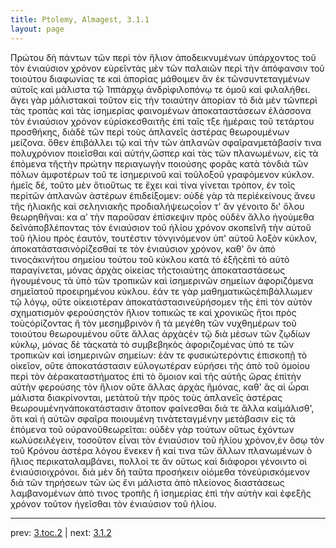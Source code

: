 ```yaml
---
title: Ptolemy, Almagest, 3.1.1
layout: page
---
```


Πρώτου δὴ πάντων τῶν περὶ τὸν ἥλιον ἀποδεικνυμένων ὑπάρχοντος τοῦ τὸν ἐνιαύσιον χρόνον εὑρεῖντὰς μὲν τῶν παλαιῶν περὶ τὴν ἀπόφανσιν τοῦ τοιούτου διαφωνίας τε καὶ ἀπορίας μάθοιμεν ἂν ἐκ τῶνσυντεταγμένων αὐτοῖς καὶ μάλιστα τῷ Ἱππάρχῳ ἀνδρὶφιλοπόνῳ τε ὁμοῦ καὶ φιλαλήθει. ἄγει γὰρ μάλιστακαὶ τοῦτον εἰς τὴν τοιαύτην ἀπορίαν τὸ διὰ μὲν τῶνπερὶ τὰς τροπὰς καὶ τὰς ἰσημερίας φαινομένων ἀποκαταστάσεων ἐλάσσονα τὸν ἐνιαύσιον χρόνον εὑρίσκεσθαιτῆς ἐπὶ ταῖς τξε ἡμέραις τοῦ τετάρτου προσθήκης, διὰδὲ τῶν περὶ τοὺς ἀπλανεῖς ἀστέρας θεωρουμένων μείζονα. ὅθεν ἐπιβάλλει τῷ καὶ τὴν τῶν ἀπλανῶν σφαῖρανμετάβασίν τινα πολυχρόνιον ποιεῖσθαι καὶ αὐτήν,ὥσπερ καὶ τὰς τῶν πλανωμένων, εἰς τὰ ἑπόμενα τῆςτὴν πρώτην περιαγωγὴν ποιούσης φορᾶς κατὰ τὸνδιὰ τῶν πόλων ἀμφοτέρων τοῦ τε ἰσημερινοῦ καὶ τοῦλοξοῦ γραφόμενον κύκλον. ἡμεῖς δέ, τοῦτο μὲν ὅτιοὕτως τε ἔχει καὶ τίνα γίνεται τρόπον, ἐν τοῖς περὶτῶν ἀπλανῶν ἀστέρων ἐπιδείξομεν: οὐδὲ γὰρ τὰ περὶἐκείνους ἄνευ τῆς ἡλιακῆς καὶ σεληνιακῆς προδιαλήψεωςοἷον τ' ἂν γένοιτο δι' ὅλου θεωρηθῆναι: κα αʹ τὴν παροῦσαν ἐπίσκεψιν πρὸς οὐδὲν ἄλλο ἡγούμεθα δεῖνἀποβλέποντας τὸν ἐνιαύσιον τοῦ ἡλίου χρόνον σκοπεῖνἢ τὴν αὐτοῦ τοῦ ἡλίου πρὸς ἑαυτόν, τουτέστιν τὸνγινόμενον ὑπ' αὐτοῦ λοξὸν κύκλον, ἀποκατάστασινὁρίζεσθαί τε τὸν ἐνιαύσιον χρόνον, καθ' ὃν ἀπό τινοςἀκινήτου σημείου τούτου τοῦ κύκλου κατὰ τὸ ἑξῆςἐπὶ τὸ αὐτὸ παραγίνεται, μόνας ἀρχὰς οἰκείας τῆςτοιαύτης ἀποκαταστάσεως ἡγουμένους τὰ ὑπὸ τῶν τροπικῶν καὶ ἰσημερινῶν σημείων ἀφοριζόμενα σημεῖατοῦ προειρημένου κύκλου. ἐάν τε γὰρ μαθηματικῶςἐπιβάλλωμεν τῷ λόγῳ, οὔτε οἰκειοτέραν ἀποκατάστασινεὑρήσομεν τῆς ἐπὶ τὸν αὐτὸν σχηματισμὸν φερούσηςτὸν ἥλιον τοπικῶς τε καὶ χρονικῶς ἤτοι πρὸς τοὺςὁρίζοντας ἢ τὸν μεσημβρινὸν ἢ τὰ μεγέθη τῶν νυχθημέρων τοῦ τοιούτου θεωρουμένου οὔτε ἄλλας ἀρχὰςἐν τῷ διὰ μέσων τῶν ζῳδίων κύκλῳ, μόνας δὲ τὰςκατὰ τὸ συμβεβηκὸς ἀφοριζομένας ὑπό τε τῶν τροπικῶν καὶ ἰσημερινῶν σημείων: ἐάν τε φυσικώτερόντις ἐπισκοπῇ τὸ οἰκεῖον, οὔτε ἀποκατάστασιν εὐλογωτέραν εὑρήσει τῆς ἀπὸ τοῦ ὁμοίου περὶ τὸν ἀέρακαταστήματος ἐπὶ τὸ ὅμοιον καὶ τῆς αὐτῆς ὥρας ἐπὶτὴν αὐτὴν φερούσης τὸν ἥλιον οὔτε ἄλλας ἀρχὰς ἢμόνας, καθ' ἃς αἱ ὧραι μάλιστα διακρίνονται, μετὰτοῦ τὴν πρὸς τοὺς ἀπλανεῖς ἀστέρας θεωρουμένηνἀποκατάστασιν ἄτοπον φαίνεσθαι διά τε ἄλλα καὶμάλισθ', ὅτι καὶ ἡ αὐτῶν σφαῖρα ποιουμένη τινὰτεταγμένην μετάβασιν εἰς τὰ ἑπόμενα τοῦ οὐρανοῦθεωρεῖται: οὐδὲν γὰρ τούτων οὕτως ἐχόντων κωλύσειλέγειν, τοσοῦτον εἶναι τὸν ἐνιαύσιον τοῦ ἡλίου χρόνον,ἐν ὅσῳ τὸν τοῦ Κρόνου ἀστέρα λόγου ἕνεκεν ἢ καί τινα τῶν ἄλλων πλανωμένων ὁ ἥλιος περικαταλαμβάνει, πολλοί τε ἂν οὕτως καὶ διάφοροι γένοιντο οἱ ἐνιαύσιοιχρόνοι. διὰ μὲν δὴ ταῦτα προσήκειν οἰόμεθα τὸνεὑρισκόμενον διὰ τῶν τηρήσεων τῶν ὡς ἔνι μάλιστα ἀπὸ πλείονος διαστάσεως λαμβανομένων ἀπό τινος τροπῆς ἢ ἰσημερίας ἐπὶ τὴν αὐτὴν καὶ ἐφεξῆς χρόνον τοῦτον ἡγεῖσθαι τὸν ἐνιαύσιον τοῦ ἡλίου.

---

prev: [3.toc.2](../3.toc.2/) | next: [3.1.2](../3.1.2/)

